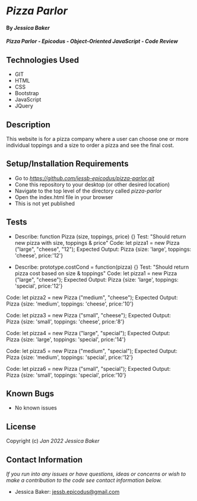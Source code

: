 # _Pizza Parlor_

#### By _**Jessica Baker**_ 

#### _Pizza Parlor - Epicodus - Object-Oriented JavaScript - Code Review_

## Technologies Used

* GIT
* HTML
* CSS
* Bootstrap
* JavaScript
* JQuery

## Description

This website is for a pizza company where a user can choose one or more individual toppings and a size to order a pizza and see the final cost.

## Setup/Installation Requirements

* Go to _https://github.com/jessb-epicodus/pizza-parlor.git_
* Cone this repository to your desktop (or other desired location)
* Navigate to the top level of the directory called _pizza-parlor_
* Open the index.html file in your browser
* This is not yet published

## Tests
* Describe: function Pizza (size, toppings, price) {}
Test: "Should return new pizza with size, toppings & price"
Code: let pizza1 = new Pizza ("large", "cheese", "12");
Expected Output: Pizza {size: 'large', toppings: 'cheese', price:'12'}

* Describe: prototype.costCond = function(pizza) {}
Test: "Should return pizza cost based on size & toppings"
Code: let pizza1 = new Pizza ("large", "cheese");
Expected Output: Pizza {size: 'large', toppings: 'special', price:'12'}

Code: let pizza2 = new Pizza ("medium", "cheese");
Expected Output: Pizza {size: 'medium', toppings: 'cheese', price:'10'}

Code: let pizza3 = new Pizza ("small", "cheese");
Expected Output: Pizza {size: 'small', toppings: 'cheese', price:'8'}

Code: let pizza4 = new Pizza ("large", "special");
Expected Output: Pizza {size: 'large', toppings: 'special', price:'14'}

Code: let pizza5 = new Pizza ("medium", "special");
Expected Output: Pizza {size: 'medium', toppings: 'special', price:'12'}

Code: let pizza6 = new Pizza ("small", "special");
Expected Output: Pizza {size: 'small', toppings: 'special', price:'10'}

## Known Bugs

* No known issues

## License

Copyright (c) _Jan 2022_ _Jessica Baker_

## Contact Information

_If you run into any issues or have questions, ideas or concerns or wish to make a contribution to the code see contact information below._
* Jessica Baker: jessb.epicodus@gmail.com